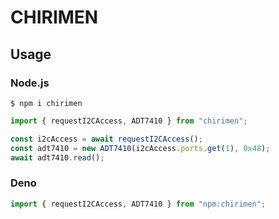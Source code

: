 # CHIRIMEN

## Usage

### Node.js

```
$ npm i chirimen
```

```js
import { requestI2CAccess, ADT7410 } from "chirimen";

const i2cAccess = await requestI2CAccess();
const adt7410 = new ADT7410(i2cAccess.ports.get(1), 0x48);
await adt7410.read();
```

### Deno

```js
import { requestI2CAccess, ADT7410 } from "npm:chirimen";
```
